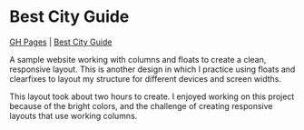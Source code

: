 # Best City Guide

[GH Pages](http://dgray0229.github.io/best_city_guide/) | [Best City Guide](http://bestcityguide.devingrayllc.com)

A sample website working with columns and floats to create a clean, responsive layout. This is another design in which I practice using floats and clearfixes to layout my structure for different devices and screen widths.

This layout took about two hours to create. I enjoyed working on this project because of the bright colors, and the challenge of creating responsive layouts that use working columns. 
